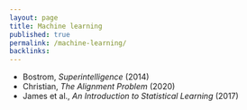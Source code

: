 ```yaml
---
layout: page
title: Machine learning
published: true
permalink: /machine-learning/
backlinks: 
---
```


* Bostrom, _Superintelligence_ (2014) 
* Christian, _The Alignment Problem_ (2020) 
* James et al., _An Introduction to Statistical Learning_ (2017) 
